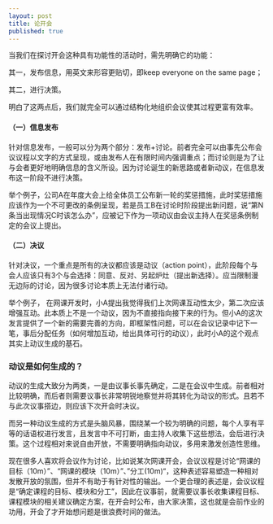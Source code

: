 ```yaml
---
layout: post
title: 论开会
published: true
---
```

当我们在探讨开会这种具有功能性的活动时，需先明确它的功能：

其一，发布信息，用英文来形容更贴切，即keep everyone on the same page；

其二，进行决策。

明白了这两点后，我们就完全可以通过结构化地组织会议使其过程更富有效率。

#### （一）信息发布

针对信息发布，一般可以分为两个部分：发布+讨论。前者完全可以由事先公布会议议程以文字的方式呈现，或由发布人在有限时间内强调重点；而讨论则是为了让与会者更好地明确信息的含义所设。因为讨论诞生的新思路或者新动议，在信息发布这一阶段不进行决策。 

举个例子，公司A在年度大会上给全体员工公布新一轮的奖惩措施，此时奖惩措施应该作为一个不可更改的条例呈现，若是员工B在讨论时阶段提出新问题，说“第N条当出现情况C时该怎么办”，应被记下作为一项动议由会议主持人在奖惩条例制定的会议上提出。

#### （二）决议

针对决议，一个重点是所有的决议都应该是动议（action point），此阶段每个与会人应该只有3个与会选择：同意、反对、另起炉灶（提出新选择）。应当限制漫无边际的讨论，因为很多讨论本质上无法付诸行动。

举个例子， 在网课开发时，小A提出我觉得我们上次网课互动性太少，第二次应该增强互动。此本质上不是一个动议，因为不直接指向接下来的行为。但小A的这次发言提供了一个新的需要完善的方向，即框架性问题，可以在会议记录中记下一笔，事后分配任务（如何增加互动，给出具体可行的动议），此时小A的这个观点其实上动议生成的基石。 

### 动议是如何生成的？

动议的生成大致分为两类，一是由议事长事先确定，二是在会议中生成。前者相对比较明确，而后者则需要议事长非常明锐地察觉并将其转化为动议的形式。且若不与此次议事搭边，则应该下次开会时决议。

而另一种动议生成的方式是头脑风暴，围绕某一个较为明确的问题，每个人享有平等的话语权进行发言，且发言中不可打断，由主持人收集下这些想法，会后进行决策。这个过程相对来说自由开放，不需要明确指向动议，多用来激发创造性思维。 

现在很多人喜欢将会议作为讨论，比如说某次网课开会，会议议程是讨论“网课的目标（10m）”、“网课的模块（10m）”、”分工(10m)“，这种表述容易塑造一种相对发散开放的氛围，但并不有助于有针对性的输出。一个更合理的表述是，会议议程是“确定课程的目标、模块和分工”，因此在议事前，就需要议事长收集课程目标、课程模块的相关建议确定方案，在开会时公布，由大家决策，这也就是会前作业的功用，开会了才开始想问题是很浪费时间的做法。  




